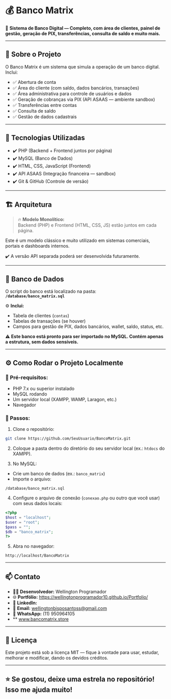 
# 💰 Banco Matrix

🚀 **Sistema de Banco Digital — Completo, com área de clientes, painel de gestão, geração de PIX, transferências, consulta de saldo e muito mais.**

---

## 🧠 Sobre o Projeto

O Banco Matrix é um sistema que simula a operação de um banco digital. Inclui:

- ✅ Abertura de conta
- ✅ Área do cliente (com saldo, dados bancários, transações)
- ✅ Área administrativa para controle de usuários e dados
- ✅ Geração de cobranças via PIX (API ASAAS — ambiente sandbox)
- ✅ Transferências entre contas
- ✅ Consulta de saldo
- ✅ Gestão de dados cadastrais

---

## 🚀 Tecnologias Utilizadas

- ✔️ PHP (Backend + Frontend juntos por página)
- ✔️ MySQL (Banco de Dados)
- ✔️ HTML, CSS, JavaScript (Frontend)
- ✔️ API ASAAS (Integração financeira — sandbox)
- ✔️ Git & GitHub (Controle de versão)

---

## 🏗️ Arquitetura

> 🔥 **Modelo Monolítico:**  
Backend (PHP) e Frontend (HTML, CSS, JS) estão juntos em cada página.  

Este é um modelo clássico e muito utilizado em sistemas comerciais, portais e dashboards internos.  

✔️ A versão API separada poderá ser desenvolvida futuramente.

---

## 📄 Banco de Dados

O script do banco está localizado na pasta:  
**`/database/banco_matrix.sql`**  

⚙️ **Inclui:**  
- Tabela de clientes (`contas`)  
- Tabelas de transações (se houver)  
- Campos para gestão de PIX, dados bancários, wallet, saldo, status, etc.

⚠️ **Este banco está pronto para ser importado no MySQL. Contém apenas a estrutura, sem dados sensíveis.**

---

## ⚙️ Como Rodar o Projeto Localmente

### 🔧 Pré-requisitos:

- PHP 7.x ou superior instalado
- MySQL rodando
- Um servidor local (XAMPP, WAMP, Laragon, etc.)
- Navegador

### 🚀 Passos:

1. Clone o repositório:
```bash
git clone https://github.com/SeuUsuario/BancoMatrix.git
```

2. Coloque a pasta dentro do diretório do seu servidor local (ex.: `htdocs` do XAMPP).

3. No MySQL:
- Crie um banco de dados (ex.: `banco_matrix`)
- Importe o arquivo:
```
/database/banco_matrix.sql
```

4. Configure o arquivo de conexão (`conexao.php` ou outro que você usar) com seus dados locais:

```php
<?php
$host = "localhost";
$user = "root";
$pass = "";
$db = "banco_matrix";
?>
```

5. Abra no navegador:
```
http://localhost/BancoMatrix
```

---

## 📫 Contato

- 👨‍💻 **Desenvolvedor:** Wellington Programador  
- 🌐 **Portfólio:** https://wellingtonprogramador10.github.io/Portfolio/ 
- 💼 **LinkedIn:**   
- 📧 **Email:** wellingtonbisposantoss@gmail.com  
- 📱 **WhatsApp:** (11) 950964105  
-   ** www.bancomatrix.store 
---

## 📝 Licença

Este projeto está sob a licença MIT — fique à vontade para usar, estudar, melhorar e modificar, dando os devidos créditos.

---

## ⭐ Se gostou, deixe uma estrela no repositório! Isso me ajuda muito!
